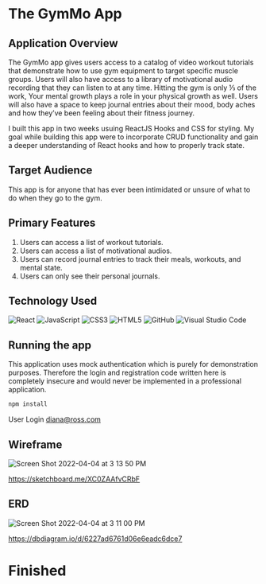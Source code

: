 # The GymMo App


## Application Overview

The GymMo app gives users access to a catalog of video workout tutorials that demonstrate how to use gym equipment to target specific muscle groups. Users will also have access to a library of motivational audio recording that they can listen to at any time. Hitting the gym is only ⅓ of the work, Your mental growth plays a role in your physical growth as well. Users will also have a space to keep journal entries about their mood, body aches and how they’ve been feeling about their fitness journey. 

I built this app in two weeks usuing ReactJS Hooks and CSS for styling.
My goal while building this app were to incorporate CRUD functionality and gain a deeper understanding of React hooks and how to properly track state.

## Target Audience

This app is for anyone that has ever been intimidated or unsure of what to do when they go to the gym.

## Primary Features

1. Users can access a list of workout tutorials.
1. Users can access a list of motivational audios.
1. Users can record journal entries to track their meals, workouts, and mental state. 
1. Users can only see their personal journals. 

## Technology Used 
![React](https://img.shields.io/badge/react-%2320232a.svg?style=for-the-badge&logo=react&logoColor=%2361DAFB)
![JavaScript](https://img.shields.io/badge/javascript-%23323330.svg?style=for-the-badge&logo=javascript&logoColor=%23F7DF1E)
![CSS3](https://img.shields.io/badge/css3-%231572B6.svg?style=for-the-badge&logo=css3&logoColor=white)
![HTML5](https://img.shields.io/badge/html5-%23E34F26.svg?style=for-the-badge&logo=html5&logoColor=white)
![GitHub](https://img.shields.io/badge/github-%23121011.svg?style=for-the-badge&logo=github&logoColor=white)
![Visual Studio Code](https://img.shields.io/badge/Visual%20Studio%20Code-0078d7.svg?style=for-the-badge&logo=visual-studio-code&logoColor=white)

## Running the app

This application uses mock authentication which is purely for demonstration purposes. Therefore the login and registration code written here is completely insecure and would never be implemented in a professional application.

```bash
npm install
```


User Login diana@ross.com 


## Wireframe 
![Screen Shot 2022-04-04 at 3 13 50 PM](https://user-images.githubusercontent.com/91293171/161624382-0e8980a9-11e5-46b7-9a38-d48df9ebe639.png)

https://sketchboard.me/XC0ZAAfvCRbF

## ERD 

![Screen Shot 2022-04-04 at 3 11 00 PM](https://user-images.githubusercontent.com/91293171/161623884-9ce52b50-e153-48a6-9f9a-7e71f32e813b.png)

https://dbdiagram.io/d/6227ad6761d06e6eadc6dce7


# Finished 


